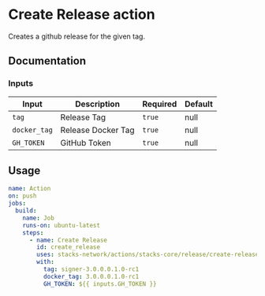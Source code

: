 # Create Release action

Creates a github release for the given tag.

## Documentation

### Inputs

| Input        | Description        | Required | Default |
| ------------ | ------------------ | -------- | ------- |
| `tag`        | Release Tag        | `true`   | null    |
| `docker_tag` | Release Docker Tag | `true`   | null    |
| `GH_TOKEN`   | GitHub Token       | `true`   | null    |

## Usage

```yaml
name: Action
on: push
jobs:
  build:
    name: Job
    runs-on: ubuntu-latest
    steps:
      - name: Create Release
        id: create_release
        uses: stacks-network/actions/stacks-core/release/create-release@feat/release-signer-alongside-node
        with:
          tag: signer-3.0.0.0.1.0-rc1
          docker_tag: 3.0.0.0.1.0-rc1
          GH_TOKEN: ${{ inputs.GH_TOKEN }}
```
